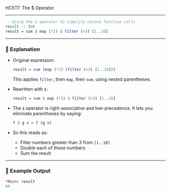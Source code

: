 HC5T7: The $ Operator

---



```haskell
-- Using the $ operator to simplify nested function calls
result :: Int
result = sum $ map (*2) $ filter (>3) [1..10]
```

---

### 🧠 Explanation

- Original expression:
  ```haskell
  result = sum (map (*2) (filter (>3) [1..10]))
  ```
  This applies `filter`, then `map`, then `sum`, using nested parentheses.

- Rewritten with `$`:
  ```haskell
  result = sum $ map (*2) $ filter (>3) [1..10]
  ```

- The `$` operator is right-associative and low-precedence. It lets you eliminate parentheses by saying:
  ```haskell
  f $ g x = f (g x)
  ```

- So this reads as:
  - Filter numbers greater than 3 from `[1..10]`
  - Double each of those numbers
  - Sum the result

---

### 🧪 Example Output

```haskell
*Main> result
84
```

